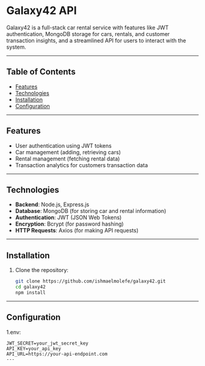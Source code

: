 # Galaxy42 API

Galaxy42 is a full-stack car rental service with features like JWT authentication, MongoDB storage for cars, rentals, and customer transaction insights, and a streamlined API for users to interact with the system.

---

## Table of Contents

- [Features](#features)
- [Technologies](#technologies)
- [Installation](#installation)
- [Configuration](#configuration)
---

## Features

- User authentication using JWT tokens
- Car management (adding, retrieving cars)
- Rental management (fetching rental data)
- Transaction analytics for customers transaction data

---

## Technologies

- **Backend**: Node.js, Express.js
- **Database**: MongoDB (for storing car and rental information)
- **Authentication**: JWT (JSON Web Tokens)
- **Encryption**: Bcrypt (for password hashing)
- **HTTP Requests**: Axios (for making API requests)

---

## Installation

1. Clone the repository:
   ```bash
   git clone https://github.com/ishmaelmolefe/galaxy42.git
   cd galaxy42
   npm install
 ---

## Configuration
1.env:
   ```MONGO_URI=mongodb://localhost:27017/galaxy42
   JWT_SECRET=your_jwt_secret_key
   API_KEY=your_api_key
   API_URL=https://your-api-endpoint.com
 ---



   
     

   
